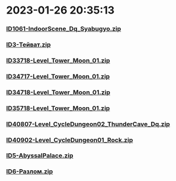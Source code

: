 # 2023-01-26 20:35:13

### [ID1061-IndoorScene_Dq_Syabugyo.zip](https://raw.githubusercontent.com/Sam5440/Genshin_Impact_Teleport_Files/main/AutoGeneratePoint/Points%28Raw%29%5Bcn-en-ru%5D/ru-ru/Item/ID1061-IndoorScene_Dq_Syabugyo.zip)

### [ID3-Тейват.zip](https://raw.githubusercontent.com/Sam5440/Genshin_Impact_Teleport_Files/main/AutoGeneratePoint/Points%28Raw%29%5Bcn-en-ru%5D/ru-ru/Item/ID3-%D0%A2%D0%B5%D0%B9%D0%B2%D0%B0%D1%82.zip)

### [ID33718-Level_Tower_Moon_01.zip](https://raw.githubusercontent.com/Sam5440/Genshin_Impact_Teleport_Files/main/AutoGeneratePoint/Points%28Raw%29%5Bcn-en-ru%5D/ru-ru/Item/ID33718-Level_Tower_Moon_01.zip)

### [ID34717-Level_Tower_Moon_01.zip](https://raw.githubusercontent.com/Sam5440/Genshin_Impact_Teleport_Files/main/AutoGeneratePoint/Points%28Raw%29%5Bcn-en-ru%5D/ru-ru/Item/ID34717-Level_Tower_Moon_01.zip)

### [ID34718-Level_Tower_Moon_01.zip](https://raw.githubusercontent.com/Sam5440/Genshin_Impact_Teleport_Files/main/AutoGeneratePoint/Points%28Raw%29%5Bcn-en-ru%5D/ru-ru/Item/ID34718-Level_Tower_Moon_01.zip)

### [ID35718-Level_Tower_Moon_01.zip](https://raw.githubusercontent.com/Sam5440/Genshin_Impact_Teleport_Files/main/AutoGeneratePoint/Points%28Raw%29%5Bcn-en-ru%5D/ru-ru/Item/ID35718-Level_Tower_Moon_01.zip)

### [ID40807-Level_CycleDungeon02_ThunderCave_Dq.zip](https://raw.githubusercontent.com/Sam5440/Genshin_Impact_Teleport_Files/main/AutoGeneratePoint/Points%28Raw%29%5Bcn-en-ru%5D/ru-ru/Item/ID40807-Level_CycleDungeon02_ThunderCave_Dq.zip)

### [ID40902-Level_CycleDungeon01_Rock.zip](https://raw.githubusercontent.com/Sam5440/Genshin_Impact_Teleport_Files/main/AutoGeneratePoint/Points%28Raw%29%5Bcn-en-ru%5D/ru-ru/Item/ID40902-Level_CycleDungeon01_Rock.zip)

### [ID5-AbyssalPalace.zip](https://raw.githubusercontent.com/Sam5440/Genshin_Impact_Teleport_Files/main/AutoGeneratePoint/Points%28Raw%29%5Bcn-en-ru%5D/ru-ru/Item/ID5-AbyssalPalace.zip)

### [ID6-Разлом.zip](https://raw.githubusercontent.com/Sam5440/Genshin_Impact_Teleport_Files/main/AutoGeneratePoint/Points%28Raw%29%5Bcn-en-ru%5D/ru-ru/Item/ID6-%D0%A0%D0%B0%D0%B7%D0%BB%D0%BE%D0%BC.zip)


